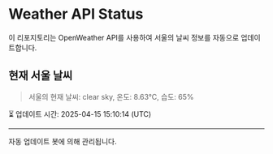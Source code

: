 
# Weather API Status

이 리포지토리는 OpenWeather API를 사용하여 서울의 날씨 정보를 자동으로 업데이트합니다.

## 현재 서울 날씨
> 서울의 현재 날씨: clear sky, 온도: 8.63°C, 습도: 65%

⏳ 업데이트 시간: 2025-04-15 15:10:14 (UTC)

---
자동 업데이트 봇에 의해 관리됩니다.
